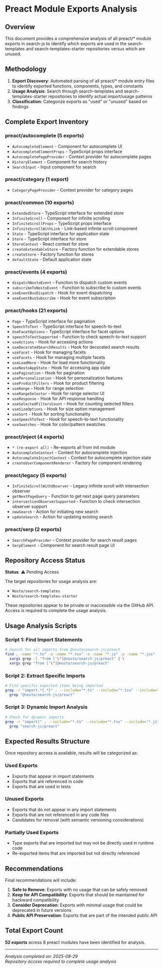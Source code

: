 # Preact Module Exports Analysis

## Overview

This document provides a comprehensive analysis of all preact/* module exports in search-js to identify which exports are used in the search-templates and search-templates-starter repositories versus which are unused.

## Methodology

1. **Export Discovery**: Automated parsing of all preact/* module entry files to identify exported functions, components, types, and constants
2. **Usage Analysis**: Search through search-templates and search-templates-starter repositories to identify actual import/usage patterns
3. **Classification**: Categorize exports as "used" or "unused" based on findings

## Complete Export Inventory

### preact/autocomplete (5 exports)
- `AutocompleteElement` - Component for autocomplete UI
- `AutocompleteElementProps` - TypeScript props interface  
- `AutocompletePageProvider` - Context provider for autocomplete pages
- `HistoryElement` - Component for search history
- `SearchInput` - Input component for search

### preact/category (1 export)
- `CategoryPageProvider` - Context provider for category pages

### preact/common (10 exports)
- `ExtendedStore` - TypeScript interface for extended store
- `InfiniteScroll` - Component for infinite scrolling
- `InfiniteScrollProps` - TypeScript props interface
- `InfiniteScrollWithLink` - Link-based infinite scroll component
- `State` - TypeScript interface for application state
- `Store` - TypeScript interface for store
- `StoreContext` - React context for store
- `createExtendableStore` - Factory function for extendable stores
- `createStore` - Factory function for stores
- `defaultState` - Default application state

### preact/events (4 exports)
- `dispatchNostoEvent` - Function to dispatch custom events
- `subscribeToNostoEvent` - Function to subscribe to custom events
- `useEventBusDispatch` - Hook for event dispatching
- `useEventBusSubscribe` - Hook for event subscription

### preact/hooks (21 exports)
- `Page` - TypeScript interface for pagination
- `SpeechToText` - TypeScript interface for speech-to-text
- `UseFacetOptions` - TypeScript interface for facet options
- `speechToTextSupported` - Function to check speech-to-text support
- `useActions` - Hook for accessing actions
- `useDecoratedSearchResults` - Hook for decorated search results
- `useFacet` - Hook for managing facets
- `useFacets` - Hook for managing multiple facets
- `useLoadMore` - Hook for load more functionality
- `useNostoAppState` - Hook for accessing app state
- `usePagination` - Hook for pagination
- `usePersonalization` - Hook for personalization features
- `useProductFilters` - Hook for product filtering
- `useRange` - Hook for range selection
- `useRangeSelector` - Hook for range selector UI
- `useResponse` - Hook for API response handling
- `useSelectedFiltersCount` - Hook for counting selected filters
- `useSizeOptions` - Hook for size option management
- `useSort` - Hook for sorting functionality
- `useSpeechToText` - Hook for speech-to-text functionality
- `useSwatches` - Hook for color/pattern swatches

### preact/inject (4 exports)
- `* (re-export all)` - Re-exports all from init module
- `AutocompleteContext` - Context for autocomplete injection
- `AutocompleteInjectContext` - Context for autocomplete injection state
- `createUserComponentRenderer` - Factory for component rendering

### preact/legacy (5 exports)
- `InfiniteScrollWithObserver` - Legacy infinite scroll with intersection observer
- `getNextPageQuery` - Function to get next page query parameters
- `intersectionObserverSupported` - Function to check intersection observer support
- `newSearch` - Action for initiating new search
- `updateSearch` - Action for updating existing search

### preact/serp (2 exports)
- `SearchPageProvider` - Context provider for search result pages
- `SerpElement` - Component for search result page UI

## Repository Access Status

**Status**: ⚠️ Pending Access

The target repositories for usage analysis are:
- `Nosto/search-templates`
- `Nosto/search-templates-starter`

These repositories appear to be private or inaccessible via the GitHub API. Access is required to complete the usage analysis.

## Usage Analysis Scripts

### Script 1: Find Import Statements
```bash
# Search for all imports from @nosto/search-js/preact
find . -name "*.ts" -o -name "*.tsx" -o -name "*.js" -o -name "*.jsx" | \
  xargs grep -l "from ['\"]@nosto/search-js/preact" | \
  xargs grep "from ['\"]@nosto/search-js/preact"
```

### Script 2: Extract Specific Imports
```bash
# Find specific exported items being imported
grep -r "import.*{.*}" . --include="*.ts" --include="*.tsx" --include="*.js" --include="*.jsx" | \
  grep "@nosto/search-js/preact"
```

### Script 3: Dynamic Import Analysis
```bash
# Check for dynamic imports
grep -r "import(" . --include="*.ts" --include="*.tsx" --include="*.js" --include="*.jsx" | \
  grep "search-js/preact"
```

## Expected Results Structure

Once repository access is available, results will be categorized as:

### Used Exports
- Exports that appear in import statements
- Exports that are referenced in code
- Exports that are used in tests

### Unused Exports  
- Exports that do not appear in any import statements
- Exports that are not referenced in any code files
- Candidates for removal (with semantic versioning considerations)

### Partially Used Exports
- Type exports that are imported but may not be directly used in runtime code
- Re-exported items that are imported but not directly referenced

## Recommendations

Final recommendations will include:

1. **Safe to Remove**: Exports with no usage that can be safely removed
2. **Keep for API Compatibility**: Exports that should be maintained for backward compatibility
3. **Consider Deprecation**: Exports with minimal usage that could be deprecated in future versions
4. **Public API Preservation**: Exports that are part of the intended public API

## Total Export Count

**52 exports** across 8 preact modules have been identified for analysis.

---

*Analysis completed on: 2025-08-29*  
*Repository access required to complete usage analysis*